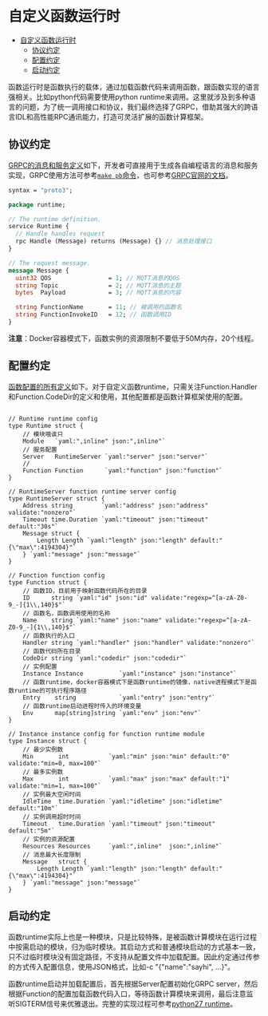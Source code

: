 # 自定义函数运行时

- [自定义函数运行时](#自定义函数运行时)
  - [协议约定](#协议约定)
  - [配置约定](#配置约定)
  - [启动约定](#启动约定)

函数运行时是函数执行的载体，通过加载函数代码来调用函数，跟函数实现的语言强相关。比如python代码需要使用python runtime来调用。这里就涉及到多种语言的问题，为了统一调用接口和协议，我们最终选择了GRPC，借助其强大的跨语言IDL和高性能RPC通讯能力，打造可灵活扩展的函数计算框架。

## 协议约定

[GRPC的消息和服务定义](https://github.com/baidu/openedge/tree/5010a0d8a4fc56241d5febbc03fdf1b3ec28905e/module/function/runtime/openedge_function_runtime.proto)如下，开发者可直接用于生成各自编程语言的消息和服务实现，GRPC使用方法可参考[```make pb```命令](https://github.com/baidu/openedge/tree/5010a0d8a4fc56241d5febbc03fdf1b3ec28905e/Makefile)，也可参考[GRPC官网的文档](https://grpc.io/docs/quickstart/go.html)。

```proto
syntax = "proto3";

package runtime;

// The runtime definition.
service Runtime {
  // Handle handles request
  rpc Handle (Message) returns (Message) {} // 消息处理接口
}

// The request message.
message Message {
  uint32 QOS                = 1; // MQTT消息的QOS
  string Topic              = 2; // MQTT消息的主题
  bytes  Payload            = 3; // MQTT消息的内容

  string FunctionName       = 11; // 被调用的函数名
  string FunctionInvokeID   = 12; // 函数调用ID
}
```

**注意**：Docker容器模式下，函数实例的资源限制不要低于50M内存，20个线程。

## 配置约定

[函数配置的所有定义](https://github.com/baidu/openedge/tree/5010a0d8a4fc56241d5febbc03fdf1b3ec28905e/module/config/function.go)如下。对于自定义函数runtime，只需关注Function.Handler和Function.CodeDir的定义和使用，其他配置都是函数计算框架使用的配置。

```golang

// Runtime runtime config
type Runtime struct {
    // 模块哦诶只
    Module   `yaml:",inline" json:",inline"`
    // 服务配置
    Server   RuntimeServer `yaml:"server" json:"server"`
    //
	Function Function      `yaml:"function" json:"function"`
}

// RuntimeServer function runtime server config
type RuntimeServer struct {
	Address string        `yaml:"address" json:"address" validate:"nonzero"`
	Timeout time.Duration `yaml:"timeout" json:"timeout" default:"30s"`
	Message struct {
		Length Length `yaml:"length" json:"length" default:"{\"max\":4194304}"`
	} `yaml:"message" json:"message"`
}

// Function function config
type Function struct {
    // 函数ID，目前用于映射函数代码所在的目录
    ID      string `yaml:"id" json:"id" validate:"regexp=^[a-zA-Z0-9_-]{1\\,140}$"`
    // 函数名，函数调用使用的名称
    Name    string `yaml:"name" json:"name" validate:"regexp=^[a-zA-Z0-9_-]{1\\,140}$"`
    // 函数执行的入口
    Handler string `yaml:"handler" json:"handler" validate:"nonzero"`
    // 函数代码所在目录
	CodeDir string `yaml:"codedir" json:"codedir"`
    // 实例配置
    Instance Instance          `yaml:"instance" json:"instance"`
    // 函数runtime，docker容器模式下是函数runtime的镜像，native进程模式下是函数runtime的可执行程序路径
    Entry    string            `yaml:"entry" json:"entry"`
    // 函数runtime启动进程时传入的环境变量
	Env      map[string]string `yaml:"env" json:"env"`
}

// Instance instance config for function runtime module
type Instance struct {
    // 最少实例数
    Min       int           `yaml:"min" json:"min" default:"0" validate:"min=0, max=100"`
    // 最多实例数
    Max       int           `yaml:"max" json:"max" default:"1" validate:"min=1, max=100"`
    // 实例最大空闲时间
    IdleTime  time.Duration `yaml:"idletime" json:"idletime" default:"10m"`
    // 实例调用超时时间
    Timeout   time.Duration `yaml:"timeout" json:"timeout" default:"5m"`
    // 实例的资源配置
    Resources Resources     `yaml:",inline"  json:",inline"`
    // 消息最大长度限制
	Message   struct {
		Length Length `yaml:"length" json:"length" default:"{\"max\":4194304}"`
	} `yaml:"message" json:"message"`
}
```

## 启动约定

函数runtime实际上也是一种模块，只是比较特殊，是被函数计算模块在运行过程中按需启动的模块，归为临时模块。其启动方式和普通模块启动的方式基本一致，只不过临时模块没有固定路径，不支持从配置文件中加载配置。因此约定通过传参的方式传入配置信息，使用JSON格式，比如-c "{\"name\":\"sayhi\", ...}"。

函数runtime启动并加载配置后，首先根据Server配置初始化GRPC server，然后根据Function的配置加载函数代码入口，等待函数计算模块来调用，最后注意监听SIGTERM信号来优雅退出。完整的实现过程可参考[python27 runtime](https://github.com/baidu/openedge/tree/5010a0d8a4fc56241d5febbc03fdf1b3ec28905e/openedge-function-runtime-python27/openedge_function_runtime_python27.py)。
